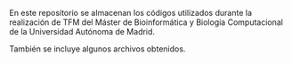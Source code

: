 En este repositorio se almacenan los códigos utilizados durante la realización de TFM del Máster de Bioinformática y 
Biología Computacional de la Universidad Autónoma de Madrid.


También se incluye algunos archivos obtenidos.
